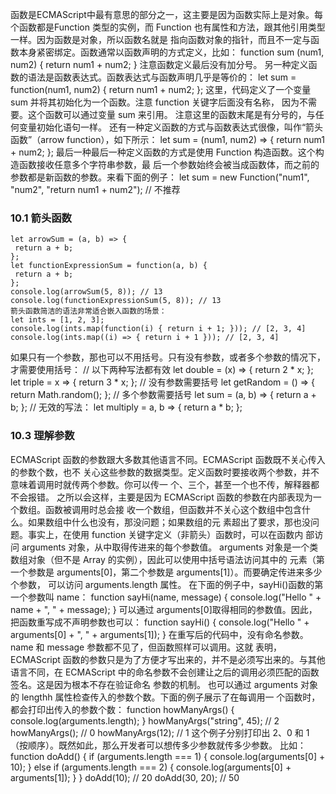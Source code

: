 函数是ECMAScript中最有意思的部分之一，这主要是因为函数实际上是对象。每个函数都是Function
类型的实例，而 Function 也有属性和方法，跟其他引用类型一样。因为函数是对象，所以函数名就是
指向函数对象的指针，而且不一定与函数本身紧密绑定。函数通常以函数声明的方式定义，比如：
function sum (num1, num2) {
 return num1 + num2;
}
注意函数定义最后没有加分号。
另一种定义函数的语法是函数表达式。函数表达式与函数声明几乎是等价的：
let sum = function(num1, num2) {
 return num1 + num2;
}; 
这里，代码定义了一个变量 sum 并将其初始化为一个函数。注意 function 关键字后面没有名称，
因为不需要。这个函数可以通过变量 sum 来引用。
注意这里的函数末尾是有分号的，与任何变量初始化语句一样。
还有一种定义函数的方式与函数表达式很像，叫作“箭头函数”（arrow function），如下所示：
let sum = (num1, num2) => {
 return num1 + num2;
};
最后一种最后一种定义函数的方式是使用 Function 构造函数。这个构造函数接收任意多个字符串参数，最
后一个参数始终会被当成函数体，而之前的参数都是新函数的参数。来看下面的例子：
let sum = new Function("num1", "num2", "return num1 + num2"); // 不推荐
### 10.1 箭头函数
```
let arrowSum = (a, b) => {
 return a + b;
};
let functionExpressionSum = function(a, b) {
 return a + b;
};
console.log(arrowSum(5, 8)); // 13
console.log(functionExpressionSum(5, 8)); // 13
箭头函数简洁的语法非常适合嵌入函数的场景：
let ints = [1, 2, 3];
console.log(ints.map(function(i) { return i + 1; })); // [2, 3, 4]
console.log(ints.map((i) => { return i + 1 })); // [2, 3, 4]
```
如果只有一个参数，那也可以不用括号。只有没有参数，或者多个参数的情况下，才需要使用括号：
// 以下两种写法都有效
let double = (x) => { return 2 * x; };
let triple = x => { return 3 * x; };
// 没有参数需要括号
let getRandom = () => { return Math.random(); };
// 多个参数需要括号
let sum = (a, b) => { return a + b; };
// 无效的写法：
let multiply = a, b => { return a * b; }; 

### 10.3 理解参数
ECMAScript 函数的参数跟大多数其他语言不同。ECMAScript 函数既不关心传入的参数个数，也不
关心这些参数的数据类型。定义函数时要接收两个参数，并不意味着调用时就传两个参数。你可以传一
个、三个，甚至一个也不传，解释器都不会报错。
之所以会这样，主要是因为 ECMAScript 函数的参数在内部表现为一个数组。函数被调用时总会接
收一个数组，但函数并不关心这个数组中包含什么。如果数组中什么也没有，那没问题；如果数组的元
素超出了要求，那也没问题。事实上，在使用 function 关键字定义（非箭头）函数时，可以在函数内
部访问 arguments 对象，从中取得传进来的每个参数值。
arguments 对象是一个类数组对象（但不是 Array 的实例），因此可以使用中括号语法访问其中的
元素（第一个参数是 arguments[0]，第二个参数是 arguments[1]）。而要确定传进来多少个参数，
可以访问 arguments.length 属性。
在下面的例子中，sayHi()函数的第一个参数叫 name：
function sayHi(name, message) {
 console.log("Hello " + name + ", " + message);
}
可以通过 arguments[0]取得相同的参数值。因此，把函数重写成不声明参数也可以：
function sayHi() {
 console.log("Hello " + arguments[0] + ", " + arguments[1]);
}
在重写后的代码中，没有命名参数。name 和 message 参数都不见了，但函数照样可以调用。这就
表明，ECMAScript 函数的参数只是为了方便才写出来的，并不是必须写出来的。与其他语言不同，在
ECMAScript 中的命名参数不会创建让之后的调用必须匹配的函数签名。这是因为根本不存在验证命名
参数的机制。
也可以通过 arguments 对象的 lengthh 属性检查传入的参数个数。下面的例子展示了在每调用一
个函数时，都会打印出传入的参数个数：
function howManyArgs() {
 console.log(arguments.length);
}
howManyArgs("string", 45); // 2
howManyArgs(); // 0
howManyArgs(12); // 1
这个例子分别打印出 2、0 和 1（按顺序）。既然如此，那么开发者可以想传多少参数就传多少参数。
比如：
function doAdd() {
 if (arguments.length === 1) {
 console.log(arguments[0] + 10);
 } else if (arguments.length === 2) {
 console.log(arguments[0] + arguments[1]);
 }
}
doAdd(10); // 20
doAdd(30, 20); // 50


